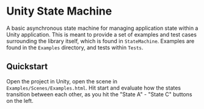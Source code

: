 # Unity State Machine

A basic asynchronous state machine for managing application state within a Unity application.
This is meant to provide a set of examples and test cases surrounding the library itself,
which is found in `StateMachine`. Examples are found in the `Examples` directory, and tests within
`Tests`.

## Quickstart

Open the project in Unity, open the scene in `Examples/Scenes/Examples.html`. Hit start and 
evaluate how the states transition between each other, as you hit the "State A" - "State C"
buttons on the left.
